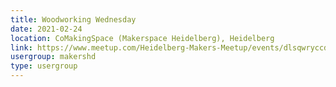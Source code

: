 ```yaml
---
title: Woodworking Wednesday
date: 2021-02-24
location: CoMakingSpace (Makerspace Heidelberg), Heidelberg
link: https://www.meetup.com/Heidelberg-Makers-Meetup/events/dlsqwryccdbgc/
usergroup: makershd
type: usergroup
---
```

